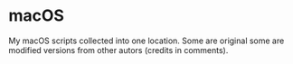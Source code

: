 # macOS

My macOS scripts collected into one location. Some are original some are modified versions from other autors (credits in comments).
